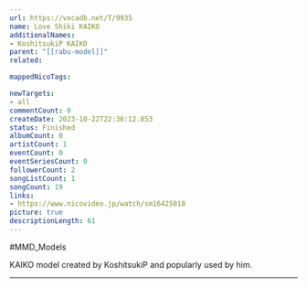```yaml
---
url: https://vocadb.net/T/9935
name: Love Shiki KAIKO
additionalNames: 
- KoshitsukiP KAIKO
parent: "[[rabu-model]]"
related:

mappedNicoTags:

newTargets:
- all
commentCount: 0
createDate: 2023-10-22T22:36:12.853
status: Finished
albumCount: 0
artistCount: 1
eventCount: 0
eventSeriesCount: 0
followerCount: 2
songListCount: 1
songCount: 19
links: 
- https://www.nicovideo.jp/watch/sm16425018
picture: true
descriptionLength: 61
---
```


#MMD_Models

KAIKO model created by KoshitsukiP and popularly used by him.

---

